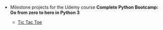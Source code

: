 
* Milestone projects for the Udemy course **Complete Python Bootcamp: Go from zero to hero in Python 3**

    * [Tic Tac Toe](https://github.com/chiragkunder/python-milestone/blob/master/tic-tac-toe.ipynb)
